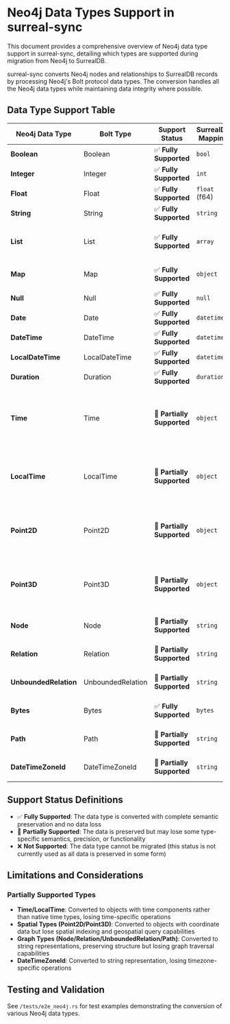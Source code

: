 # Neo4j Data Types Support in surreal-sync

This document provides a comprehensive overview of Neo4j data type support in surreal-sync, detailing which types are supported during migration from Neo4j to SurrealDB.

surreal-sync converts Neo4j nodes and relationships to SurrealDB records by processing Neo4j's Bolt protocol data types. The conversion handles all the Neo4j data types while maintaining data integrity where possible.

## Data Type Support Table

| Neo4j Data Type | Bolt Type | Support Status | SurrealDB Mapping | Notes |
|-----------------|-----------|----------------|-------------------|-------|
| **Boolean** | Boolean | ✅ **Fully Supported** | `bool` | Direct conversion |
| **Integer** | Integer | ✅ **Fully Supported** | `int` | Direct conversion |
| **Float** | Float | ✅ **Fully Supported** | `float` (f64) | Direct conversion |
| **String** | String | ✅ **Fully Supported** | `string` | Direct conversion |
| **List** | List | ✅ **Fully Supported** | `array` | Recursively processed, nested types converted |
| **Map** | Map | ✅ **Fully Supported** | `object` | Recursively processed as nested object |
| **Null** | Null | ✅ **Fully Supported** | `null` | Direct conversion |
| **Date** | Date | ✅ **Fully Supported** | `datetime` | Converted to `datetime` |
| **DateTime** | DateTime | ✅ **Fully Supported** | `datetime` | Converted to `datetime` |
| **LocalDateTime** | LocalDateTime | ✅ **Fully Supported** | `datetime` | Converted to `datetime` |
| **Duration** | Duration | ✅ **Fully Supported** | `duration` | Converted to `duration` |
| **Time** | Time | 🔶 **Partially Supported** | `object` | Converted to object with hour, minute, second, nanosecond, offset_seconds fields |
| **LocalTime** | LocalTime | 🔶 **Partially Supported** | `object` | Converted to object with hour, minute, second, nanosecond fields |
| **Point2D** | Point2D | 🔶 **Partially Supported** | `object` | Converted to object with type, srid, x, y fields, loses spatial indexing |
| **Point3D** | Point3D | 🔶 **Partially Supported** | `object` | Converted to object with type, srid, x, y, z fields, loses spatial indexing |
| **Node** | Node | 🔶 **Partially Supported** | `string` | Converted to debug string representation |
| **Relation** | Relation | 🔶 **Partially Supported** | `string` | Converted to debug string representation |
| **UnboundedRelation** | UnboundedRelation | 🔶 **Partially Supported** | `string` | Converted to debug string representation |
| **Bytes** | Bytes | ✅ **Fully Supported** | `bytes` | Converted to SurrealDB bytes type |
| **Path** | Path | 🔶 **Partially Supported** | `string` | Converted to debug string representation |
| **DateTimeZoneId** | DateTimeZoneId | 🔶 **Partially Supported** | `string` | Converted to debug string representation |

## Support Status Definitions

- ✅ **Fully Supported**: The data type is converted with complete semantic preservation and no data loss
- 🔶 **Partially Supported**: The data is preserved but may lose some type-specific semantics, precision, or functionality
- ❌ **Not Supported**: The data type cannot be migrated (this status is not currently used as all data is preserved in some form)

## Limitations and Considerations

### Partially Supported Types

- **Time/LocalTime**: Converted to objects with time components rather than native time types, losing time-specific operations
- **Spatial Types (Point2D/Point3D)**: Converted to objects with coordinate data but lose spatial indexing and geospatial query capabilities
- **Graph Types (Node/Relation/UnboundedRelation/Path)**: Converted to string representations, preserving structure but losing graph traversal capabilities
- **DateTimeZoneId**: Converted to string representation, losing timezone-specific operations

## Testing and Validation

See `/tests/e2e_neo4j.rs` for test examples demonstrating the conversion of various Neo4j data types.
